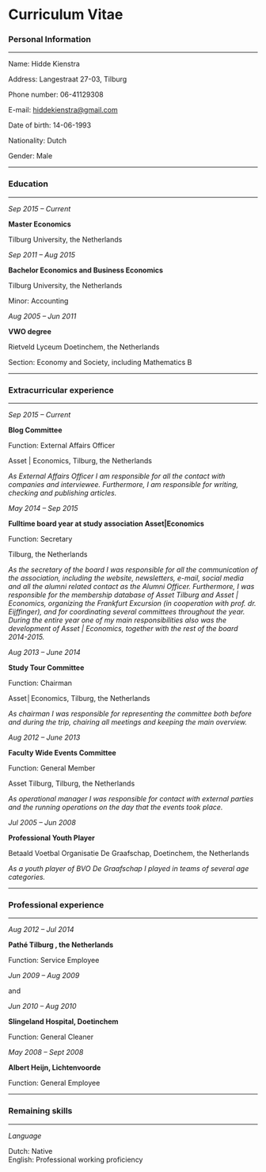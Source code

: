 
Curriculum Vitae
=====

### Personal Information

----

Name:			Hidde Kienstra
					
Address:		Langestraat 27-03, Tilburg
 
Phone number:	06-41129308

E-mail:			<hiddekienstra@gmail.com>

Date of birth:	14-06-1993

Nationality:	Dutch

Gender:			Male
		
----

### Education

----

*Sep 2015 – Current*	
	
**Master Economics**
	
Tilburg University, the Netherlands
			
*Sep 2011 – Aug 2015*	
	
**Bachelor Economics and Business Economics**

Tilburg University, the Netherlands

Minor: Accounting

*Aug 2005 – Jun 2011*	
	
**VWO degree**

Rietveld Lyceum Doetinchem, the Netherlands

Section: Economy and Society, including Mathematics B

---

### Extracurricular experience

---

*Sep 2015 – Current*	

**Blog Committee**
			
Function: External Affairs Officer

Asset | Economics, Tilburg, the Netherlands

*As External Affairs Officer I am responsible for all the contact with companies and interviewee. Furthermore, I am responsible for writing, checking and publishing articles.* 


*May 2014 – Sep 2015* 

**Fulltime board year at study association Asset|Economics**
	
Function: Secretary			
	
Tilburg, the Netherlands

*As the secretary of the board I was responsible for all the communication of the association, including the website, newsletters, e-mail, social media and all the alumni related contact as the Alumni Officer. Furthermore, I was responsible for the membership database of Asset Tilburg and Asset | Economics, organizing the Frankfurt Excursion (in cooperation with prof. dr. Eijffinger), and for coordinating several committees throughout the year. During the entire year one of my main responsibilities also was the development of Asset | Economics, together with the rest of the board 2014-2015.* 


*Aug 2013 – June 2014*	
	
**Study Tour Committee**
	
Function: Chairman 
	
Asset│Economics, Tilburg, the Netherlands
	
*As chairman I was responsible for representing the committee both before and during the trip, chairing all meetings and keeping the main overview.*


*Aug 2012 – June 2013*	
		
**Faculty Wide Events Committee**
	
Function: General Member
	
Asset Tilburg, Tilburg, the Netherlands

*As operational manager I was responsible for contact with external parties and the running operations on the day that the events took place.* 


*Jul 2005 – Jun 2008*	
	
**Professional Youth Player** 
	
Betaald Voetbal Organisatie De Graafschap, Doetinchem, the Netherlands

*As a youth player of BVO De Graafschap I played in teams of several age categories.*

---

### Professional experience

---

*Aug 2012 – Jul 2014* 	
	
**Pathé Tilburg , the Netherlands**
	
Function: Service Employee


*Jun 2009 – Aug 2009*
	
and
			
*Jun 2010 – Aug 2010*

**Slingeland Hospital, Doetinchem**

Function: General Cleaner


*May 2008 – Sept 2008*	

**Albert Heijn, Lichtenvoorde**

Function: General Employee

---

### Remaining skills

---

*Language*	
		
Dutch:		Native	
English:	Professional working proficiency
	
	


